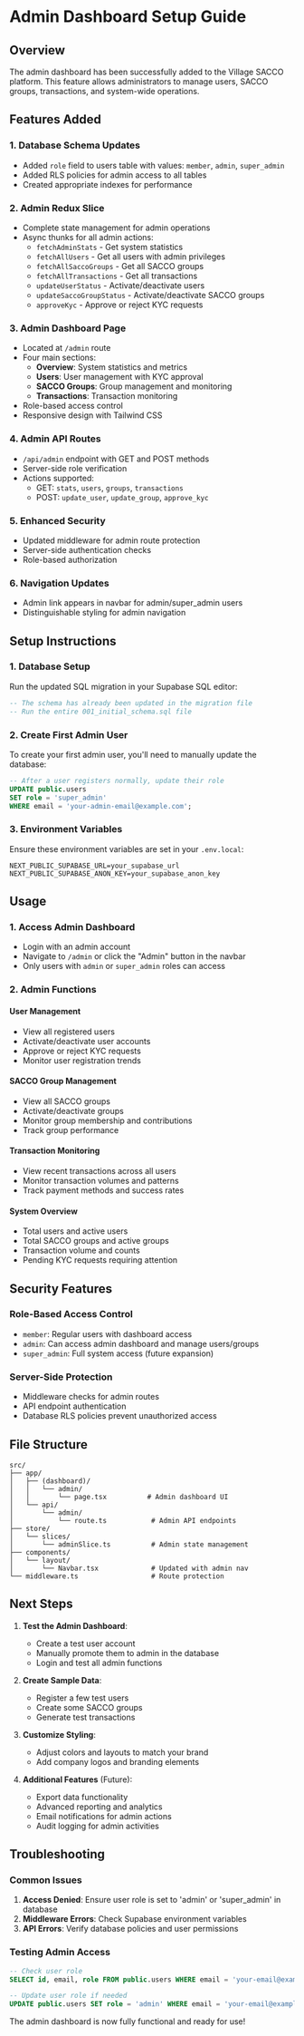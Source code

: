 # Admin Dashboard Setup Guide

## Overview
The admin dashboard has been successfully added to the Village SACCO platform. This feature allows administrators to manage users, SACCO groups, transactions, and system-wide operations.

## Features Added

### 1. Database Schema Updates
- Added `role` field to users table with values: `member`, `admin`, `super_admin`
- Added RLS policies for admin access to all tables
- Created appropriate indexes for performance

### 2. Admin Redux Slice
- Complete state management for admin operations
- Async thunks for all admin actions:
  - `fetchAdminStats` - Get system statistics
  - `fetchAllUsers` - Get all users with admin privileges
  - `fetchAllSaccoGroups` - Get all SACCO groups
  - `fetchAllTransactions` - Get all transactions
  - `updateUserStatus` - Activate/deactivate users
  - `updateSaccoGroupStatus` - Activate/deactivate SACCO groups
  - `approveKyc` - Approve or reject KYC requests

### 3. Admin Dashboard Page
- Located at `/admin` route
- Four main sections:
  - **Overview**: System statistics and metrics
  - **Users**: User management with KYC approval
  - **SACCO Groups**: Group management and monitoring
  - **Transactions**: Transaction monitoring
- Role-based access control
- Responsive design with Tailwind CSS

### 4. Admin API Routes
- `/api/admin` endpoint with GET and POST methods
- Server-side role verification
- Actions supported:
  - GET: `stats`, `users`, `groups`, `transactions`
  - POST: `update_user`, `update_group`, `approve_kyc`

### 5. Enhanced Security
- Updated middleware for admin route protection
- Server-side authentication checks
- Role-based authorization

### 6. Navigation Updates
- Admin link appears in navbar for admin/super_admin users
- Distinguishable styling for admin navigation

## Setup Instructions

### 1. Database Setup
Run the updated SQL migration in your Supabase SQL editor:
```sql
-- The schema has already been updated in the migration file
-- Run the entire 001_initial_schema.sql file
```

### 2. Create First Admin User
To create your first admin user, you'll need to manually update the database:

```sql
-- After a user registers normally, update their role
UPDATE public.users 
SET role = 'super_admin' 
WHERE email = 'your-admin-email@example.com';
```

### 3. Environment Variables
Ensure these environment variables are set in your `.env.local`:
```env
NEXT_PUBLIC_SUPABASE_URL=your_supabase_url
NEXT_PUBLIC_SUPABASE_ANON_KEY=your_supabase_anon_key
```

## Usage

### 1. Access Admin Dashboard
- Login with an admin account
- Navigate to `/admin` or click the "Admin" button in the navbar
- Only users with `admin` or `super_admin` roles can access

### 2. Admin Functions

#### User Management
- View all registered users
- Activate/deactivate user accounts
- Approve or reject KYC requests
- Monitor user registration trends

#### SACCO Group Management
- View all SACCO groups
- Activate/deactivate groups
- Monitor group membership and contributions
- Track group performance

#### Transaction Monitoring
- View recent transactions across all users
- Monitor transaction volumes and patterns
- Track payment methods and success rates

#### System Overview
- Total users and active users
- Total SACCO groups and active groups
- Transaction volume and counts
- Pending KYC requests requiring attention

## Security Features

### Role-Based Access Control
- `member`: Regular users with dashboard access
- `admin`: Can access admin dashboard and manage users/groups
- `super_admin`: Full system access (future expansion)

### Server-Side Protection
- Middleware checks for admin routes
- API endpoint authentication
- Database RLS policies prevent unauthorized access

## File Structure
```
src/
├── app/
│   ├── (dashboard)/
│   │   └── admin/
│   │       └── page.tsx          # Admin dashboard UI
│   └── api/
│       └── admin/
│           └── route.ts           # Admin API endpoints
├── store/
│   └── slices/
│       └── adminSlice.ts          # Admin state management
├── components/
│   └── layout/
│       └── Navbar.tsx             # Updated with admin nav
└── middleware.ts                  # Route protection
```

## Next Steps

1. **Test the Admin Dashboard**:
   - Create a test user account
   - Manually promote them to admin in the database
   - Login and test all admin functions

2. **Create Sample Data**:
   - Register a few test users
   - Create some SACCO groups
   - Generate test transactions

3. **Customize Styling**:
   - Adjust colors and layouts to match your brand
   - Add company logos and branding elements

4. **Additional Features** (Future):
   - Export data functionality
   - Advanced reporting and analytics
   - Email notifications for admin actions
   - Audit logging for admin activities

## Troubleshooting

### Common Issues
1. **Access Denied**: Ensure user role is set to 'admin' or 'super_admin' in database
2. **Middleware Errors**: Check Supabase environment variables
3. **API Errors**: Verify database policies and user permissions

### Testing Admin Access
```sql
-- Check user role
SELECT id, email, role FROM public.users WHERE email = 'your-email@example.com';

-- Update user role if needed
UPDATE public.users SET role = 'admin' WHERE email = 'your-email@example.com';
```

The admin dashboard is now fully functional and ready for use!
